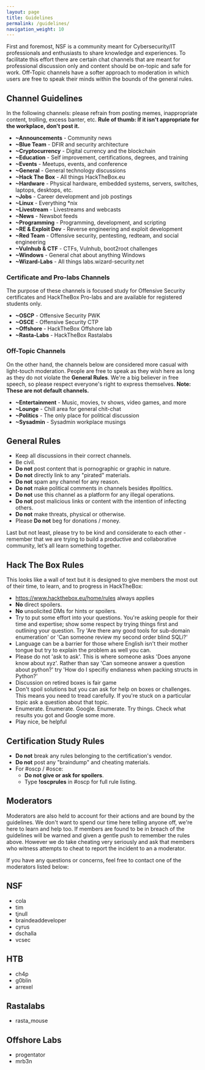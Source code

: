 ```yaml
---
layout: page
title: Guidelines
permalink: /guidelines/
navigation_weight: 10
---
```


First and foremost, NSF is a community meant for Cybersecurity/IT professionals and enthusiasts to share knowledge and experiences. To facilitate this effort there are certain chat channels that are meant for professional discussion only and content should be on-topic and safe for work. Off-Topic channels have a softer approach to moderation in which users are free to speak their minds within the bounds of the general rules.

## Channel Guidelines
In the following channels: please refrain from posting memes, inappropriate content, trolling, excess banter, etc.
**Rule of thumb: If it isn't appropriate for the workplace, don't post it.**

* **~Announcements** - Community news
* **~Blue Team** - DFIR and security architecture
* **~Cryptocurrency** - Digital currency and the blockchain
* **~Education** - Self improvement, certifications, degrees, and training
* **~Events** - Meetups, events, and conference
* **~General** - General technology discussions 
* **~Hack The Box** - All things HackTheBox.eu
* **~Hardware** - Physical hardware, embedded systems, servers, switches, laptops, desktops, etc. 
* **~Jobs** - Career development and job postings
* **~Linux** - Everything *nix
* **~Livestream** - Livestreams and webcasts
* **~News** - Newsbot feeds 
* **~Programming** - Programming, development, and scripting
* **~RE & Exploit Dev** - Reverse engineering and exploit development
* **~Red Team** - Offensive security, pentesting, redteam, and social engineering
* **~Vulnhub & CTF** -  CTFs, Vulnhub, boot2root challenges
* **~Windows** - General chat about anything Windows
* **~Wizard-Labs** - All things labs.wizard-security.net

### Certificate and Pro-labs Channels

The purpose of these channels is focused study for Offensive Security certificates and HackTheBox Pro-labs and are available for registered students only.
* **~OSCP** - Offensive Security PWK
* **~OSCE** - Offensive Security CTP
* **~Offshore** - HackTheBox Offshore lab 
* **~Rasta-Labs** - HackTheBox Rastalabs

### Off-Topic Channels

On the other hand, the channels below are considered more casual with light-touch moderation. People are free to speak as they wish here as long as they do not violate the **General Rules**. We're a big believer in free speech, so please respect everyone's right to express themselves. **Note: These are not default channels.**

* **~Entertainment** - Music, movies, tv shows, video games, and more
* **~Lounge** - Chill area for general chit-chat
* **~Politics** - The only place for political discussion
* **~Sysadmin** - Sysadmin workplace musings



## General Rules
* Keep all discussions in their correct channels.
* Be civil.
* **Do not** post content that is pornographic or graphic in nature.
* **Do not** directly link to any "pirated" materials.
* **Do not** spam any channel for any reason.
* **Do not** make political comments in channels besides #politics.
* **Do not** use this channel as a platform for any illegal operations.
* **Do not** post malicious links or content with the intention of infecting others.
* **Do not** make threats, physical or otherwise.
* Please **Do not** beg for donations / money.

Last but not least, please try to be kind and considerate to each other - remember that we are trying to build a productive and collaborative community, let’s all learn something together.

## Hack The Box Rules

This looks like a wall of text but it is designed to give members the most out of their time, to learn, and to progress in HackTheBox:

* https://www.hackthebox.eu/home/rules always applies 
* **No** direct spoilers.
* **No** unsolicited DMs for hints or spoilers.
* Try to put some effort into your questions. You're asking people for their time and expertise; show some respect by trying things first and outlining your question. Try 'Are there any good tools for sub-domain enumeration' or 'Can someone review my second order blind SQLi?'
* Language can be a barrier for those where English isn't their mother tongue but try to explain the problem as well you can.
* Please do not 'ask to ask'. This is where someone asks 'Does anyone know about xyz'. Rather than say 'Can someone answer a question about python?' try 'How do I specifiy endianess when packing structs in Python?'
* Discussion on retired boxes is fair game
* Don't spoil solutions but you can ask for help on boxes or challenges. This means you need to tread carefully. If you're stuck on a particular topic ask a question about that topic.
* Enumerate. Enumerate. Google. Enumerate. Try things. Check what results you got and Google some more.
* Play nice, be helpful


## Certification Study Rules
* **Do not** break any rules belonging to the certification's vendor.
* **Do not** post any "braindump" and cheating materials.
* For #oscp / #osce:
    * **Do not give or ask for spoilers**.
    * Type **!oscprules** in #oscp for full rule listing.

## Moderators

Moderators are also held to account for their actions and are bound by the guidelines. We don't want to spend our time here telling anyone off, we're here to learn and help too. If members are found to be in breach of the guidelines will be warned and given a gentle push to remember the rules above. However we do take cheating very seriously and ask that members who witness attempts to cheat to report the incident to an a moderator.

If you have any questions or concerns, feel free to contact one of the moderators listed below:

## NSF
* cola
* tim
* tjnull
* braindeaddeveloper
* cyrus
* dschalla
* vcsec

## HTB
* ch4p
* g0blin
* arrexel

## Rastalabs
* rasta_mouse

## Offshore Labs
* progentator
* mrb3n
